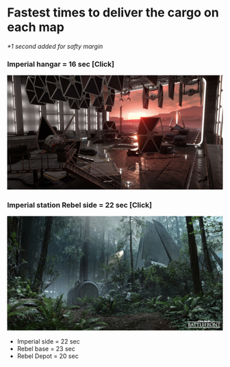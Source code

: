 # Fastest times to deliver the cargo on each map
<i>*1 second added for safty margin</i>

### Imperial hangar = 16 sec [Click]
[![Imperial hangar = 16 sec](images/imperial_hangar.jpg)](https://www.youtube.com/watch?v=etzhbIYE7WE&feature=youtu.be)

### Imperial station Rebel side = 22 sec [Click]
[![Imperial station Rebel side = 22 sec](images/imperial_station.jpg)](https://youtu.be/6I9Uq4F6mNs)

* Imperial side = 22 sec
* Rebel base = 23 sec
* Rebel Depot = 20 sec
